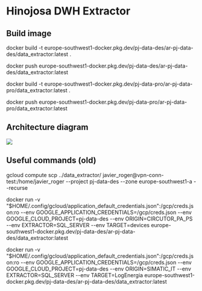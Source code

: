 # Hinojosa DWH Extractor

## Build image

docker build -t europe-southwest1-docker.pkg.dev/pj-data-des/ar-pj-data-des/data_extractor:latest .

docker push europe-southwest1-docker.pkg.dev/pj-data-des/ar-pj-data-des/data_extractor:latest

docker build -t europe-southwest1-docker.pkg.dev/pj-data-pro/ar-pj-data-pro/data_extractor:latest .

docker push europe-southwest1-docker.pkg.dev/pj-data-pro/ar-pj-data-pro/data_extractor:latest

## Architecture diagram

[![](https://mermaid.ink/img/pako:eNp9lFFPszAYhf_K0mv1B-ziS9jAjQ3dRrkwXzGkg3cMhbYpxWiM_92u1VGRyRXnvM97ODRs7yjnBaApKiUVx0nip2yir7bbWyNkCuSB5tDawenyiLcNHyfX1_8mMzKjLXiiCl6VpLni8tHhDDInYGcZFVVWUEUdxCf-zCYFJsnfjwX5hrg9BzkhwIqUDTqfI5zOC4KPVILgFVNR1ar-MfY9enJJFpyXNfiyeoHLWOgE3lb1H-SKYCoG46Afr8lGT34FOERE8C7CIF9AjkNjh3BHK9ZH3JFG6xvxZvfuSfCQxN482cSZH-Ktl8yXQeyc-L3BFkNjOTTCobEaGuuhEV3ujPWL0RL6jQ1prXVuviWdqDktMsWzr5lTe2OYHdnT_LkTGa-LjO-fIFftLygmEk4BkH3DP8CxenPODlXZB2GSG-dU7vJWxMsSZL-VkNo4o1sz0y2xInDFwghsxdIVoStWrli7InLF1o3euSK2Al2hBqT-aAr93_B-GqVIHaGBFE31bUHlc4pS9qE52imO31iOpkp2cIUk78ojmh5o3WrVCf1rBb-i-jSab0RQ9p_z5gv6-AQVpU7M?type=png)](https://mermaid.live/edit#pako:eNp9lFFPszAYhf_K0mv1B-ziS9jAjQ3dRrkwXzGkg3cMhbYpxWiM_92u1VGRyRXnvM97ODRs7yjnBaApKiUVx0nip2yir7bbWyNkCuSB5tDawenyiLcNHyfX1_8mMzKjLXiiCl6VpLni8tHhDDInYGcZFVVWUEUdxCf-zCYFJsnfjwX5hrg9BzkhwIqUDTqfI5zOC4KPVILgFVNR1ar-MfY9enJJFpyXNfiyeoHLWOgE3lb1H-SKYCoG46Afr8lGT34FOERE8C7CIF9AjkNjh3BHK9ZH3JFG6xvxZvfuSfCQxN482cSZH-Ktl8yXQeyc-L3BFkNjOTTCobEaGuuhEV3ujPWL0RL6jQ1prXVuviWdqDktMsWzr5lTe2OYHdnT_LkTGa-LjO-fIFftLygmEk4BkH3DP8CxenPODlXZB2GSG-dU7vJWxMsSZL-VkNo4o1sz0y2xInDFwghsxdIVoStWrli7InLF1o3euSK2Al2hBqT-aAr93_B-GqVIHaGBFE31bUHlc4pS9qE52imO31iOpkp2cIUk78ojmh5o3WrVCf1rBb-i-jSab0RQ9p_z5gv6-AQVpU7M)


## Useful commands (old)

gcloud compute scp ../data_extractor/  javier_roger@vpn-conn-test:/home/javier_roger --project pj-data-des --zone europe-southwest1-a --recurse

docker run -v "$HOME/.config/gcloud/application_default_credentials.json":/gcp/creds.json:ro --env GOOGLE_APPLICATION_CREDENTIALS=/gcp/creds.json --env GOOGLE_CLOUD_PROJECT=pj-data-des --env ORIGIN=CIRCUTOR_PA_PS --env EXTRACTOR=SQL_SERVER --env TARGET=devices europe-southwest1-docker.pkg.dev/pj-data-des/ar-pj-data-des/data_extractor:latest

docker run -v "$HOME/.config/gcloud/application_default_credentials.json":/gcp/creds.json:ro --env GOOGLE_APPLICATION_CREDENTIALS=/gcp/creds.json --env GOOGLE_CLOUD_PROJECT=pj-data-des --env ORIGIN=SIMATIC_IT --env EXTRACTOR=SQL_SERVER --env TARGET=LogEnergia europe-southwest1-docker.pkg.dev/pj-data-des/ar-pj-data-des/data_extractor:latest
